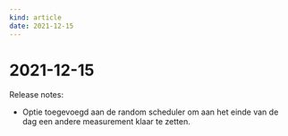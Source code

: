 ```yaml
---
kind: article
date: 2021-12-15
---
```


# 2021-12-15

Release notes:

* Optie toegevoegd  aan  de random scheduler om aan het einde van de dag een andere measurement klaar te zetten.
